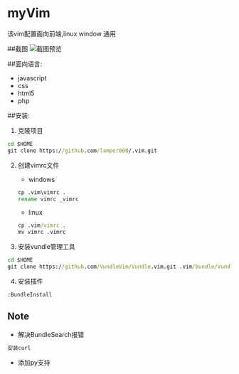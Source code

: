 # myVim
该vim配置面向前端,linux window 通用

##截图
![截图预览](http://p1.bqimg.com/567571/9933fca5e58de768.jpg)

##面向语言:
- javascript
- css
- html5
- php

##安装:
1. 克隆项目
```cmd
cd $HOME
git clone https://github.com/lamper000/.vim.git
```
2. 创建vimrc文件

	- windows
	```cmd
	cp .vim\vimrc .
	rename vimrc _vimrc
	```
	- linux
	```cmd
	cp .vim/vimrc .
	mv vimrc .vimrc
	```
3. 安装vundle管理工具
```cmd
cd $HOME
git clone https://github.com/VundleVim/Vundle.vim.git .vim/bundle/Vundle.vim
```
4. 安装插件
```vim
:BundleInstall
```

## Note
- 解决BundleSearch报错
```cmd
安装curl
```
- 添加py支持

